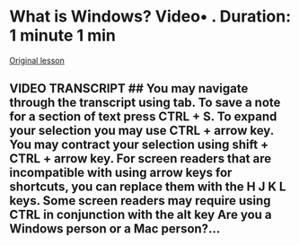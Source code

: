 # What is Windows? Video• . Duration: 1 minute 1 min

[Original lesson](https://www.coursera.org/learn/uol-how-computers-work/lecture/rxxfo/what-is-windows)

## VIDEO TRANSCRIPT ## You may navigate through the transcript using tab. To save a note for a section of text press CTRL + S. To expand your selection you may use CTRL + arrow key. You may contract your selection using shift + CTRL + arrow key. For screen readers that are incompatible with using arrow keys for shortcuts, you can replace them with the H J K L keys. Some screen readers may require using CTRL in conjunction with the alt key Are you a Windows person or a Mac person?...

